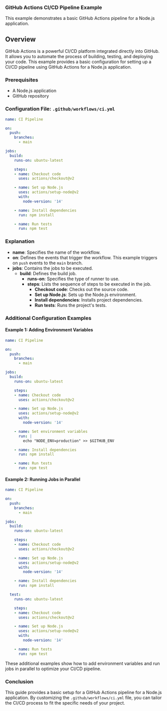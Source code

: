 ### GitHub Actions CI/CD Pipeline Example

This example demonstrates a basic GitHub Actions pipeline for a Node.js application.

## Overview

GitHub Actions is a powerful CI/CD platform integrated directly into GitHub. It allows you to automate the process of building, testing, and deploying your code. This example provides a basic configuration for setting up a CI/CD pipeline using GitHub Actions for a Node.js application.

### Prerequisites

- A Node.js application
- GitHub repository

### Configuration File: `.github/workflows/ci.yml`

```yaml
name: CI Pipeline

on:
  push:
    branches:
      - main

jobs:
  build:
    runs-on: ubuntu-latest

    steps:
    - name: Checkout code
      uses: actions/checkout@v2

    - name: Set up Node.js
      uses: actions/setup-node@v2
      with:
        node-version: '14'

    - name: Install dependencies
      run: npm install

    - name: Run tests
      run: npm test
```

### Explanation

- **name**: Specifies the name of the workflow.
- **on**: Defines the events that trigger the workflow. This example triggers on `push` events to the `main` branch.
- **jobs**: Contains the jobs to be executed.
  - **build**: Defines the build job.
    - **runs-on**: Specifies the type of runner to use.
    - **steps**: Lists the sequence of steps to be executed in the job.
      - **Checkout code**: Checks out the source code.
      - **Set up Node.js**: Sets up the Node.js environment.
      - **Install dependencies**: Installs project dependencies.
      - **Run tests**: Runs the project's tests.

### Additional Configuration Examples

#### Example 1: Adding Environment Variables

```yaml
name: CI Pipeline

on:
  push:
    branches:
      - main

jobs:
  build:
    runs-on: ubuntu-latest

    steps:
    - name: Checkout code
      uses: actions/checkout@v2

    - name: Set up Node.js
      uses: actions/setup-node@v2
      with:
        node-version: '14'

    - name: Set environment variables
      run: |
        echo "NODE_ENV=production" >> $GITHUB_ENV

    - name: Install dependencies
      run: npm install

    - name: Run tests
      run: npm test
```

#### Example 2: Running Jobs in Parallel

```yaml
name: CI Pipeline

on:
  push:
    branches:
      - main

jobs:
  build:
    runs-on: ubuntu-latest

    steps:
    - name: Checkout code
      uses: actions/checkout@v2

    - name: Set up Node.js
      uses: actions/setup-node@v2
      with:
        node-version: '14'

    - name: Install dependencies
      run: npm install

  test:
    runs-on: ubuntu-latest

    steps:
    - name: Checkout code
      uses: actions/checkout@v2

    - name: Set up Node.js
      uses: actions/setup-node@v2
      with:
        node-version: '14'

    - name: Run tests
      run: npm test
```

These additional examples show how to add environment variables and run jobs in parallel to optimize your CI/CD pipeline.

### Conclusion

This guide provides a basic setup for a GitHub Actions pipeline for a Node.js application. By customizing the `.github/workflows/ci.yml` file, you can tailor the CI/CD process to fit the specific needs of your project.
